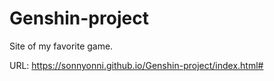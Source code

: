 # Genshin-project
Site of my favorite game.

URL: https://sonnyonni.github.io/Genshin-project/index.html#
